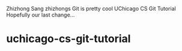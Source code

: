 Zhizhong Sang zhizhongs
Git is pretty cool
UChicago CS Git Tutorial
Hopefully our last change...
# uchicago-cs-git-tutorial
